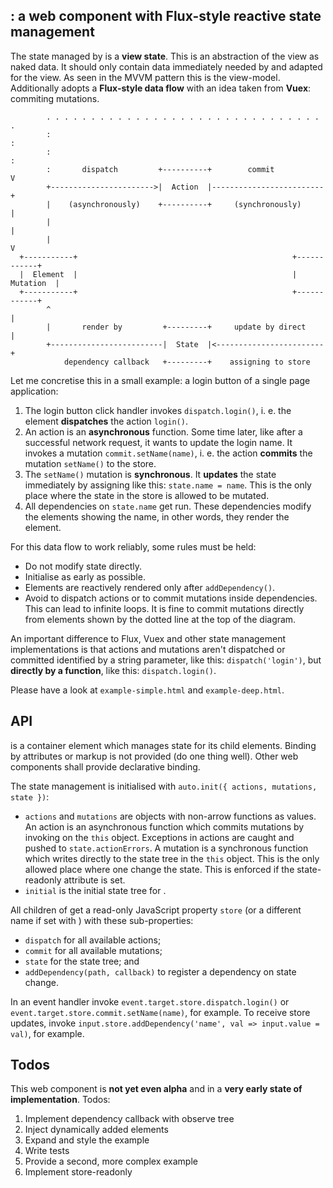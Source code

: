 ## <auto-store>: a web component with Flux-style reactive state management

The state managed by <auto-store> is a **view state**. This is an abstraction of the view as naked data. It should only contain data immediately needed by and adapted for the view. As seen in the MVVM pattern this is the view-model. Additionally <auto-store> adopts a **Flux-style data flow** with an idea taken from **Vuex**: commiting mutations.

```
        . . . . . . . . . . . . . . . . . . . . . . . . . . . . . . . .
        :                                                             :
        :                                                             :
        :       dispatch         +----------+        commit           V
        +----------------------->|  Action  |-------------------------+
        |    (asynchronously)    +----------+     (synchronously)     |
        |                                                             |
        |                                                             V
  +-----------+                                                +------------+
  |  Element  |                                                |  Mutation  |
  +-----------+                                                +------------+
        ^                                                             |
        |       render by         +---------+     update by direct    |
        +-------------------------|  State  |<------------------------+
            dependency callback   +---------+    assigning to store
```

Let me concretise this in a small example: a login button of a single page application:

1. The login button click handler invokes `dispatch.login()`, i. e. the element **dispatches** the action `login()`.
1. An action is an **asynchronous** function. Some time later, like after a successful network request, it wants to update the login name. It invokes a mutation `commit.setName(name)`, i. e. the action **commits** the mutation `setName()` to the store.
1. The `setName()` mutation is **synchronous**. It **updates** the state immediately
by assigning like this: `state.name = name`. This is the only place where the
state in the store is allowed to be mutated.
1. All dependencies on `state.name` get run. These dependencies modify the
elements showing the name, in other words, they render the element.

For this data flow to work reliably, some rules must be held:

- Do not modify state directly.
- Initialise <auto-store> as early as possible.
- Elements are reactively rendered only after `addDependency()`.
- Avoid to dispatch actions or to commit mutations inside dependencies. This can lead to infinite loops. It is fine to commit mutations directly from elements shown by the dotted line at the top of the diagram.

An important difference to Flux, Vuex and other state management implementations is that actions and mutations aren't dispatched or committed identified by a string parameter, like this: `dispatch('login')`, but **directly by a function**, like this: `dispatch.login()`.

Please have a look at `example-simple.html` and `example-deep.html`.

## API

<auto-store> is a container element which manages state for its child elements. Binding by attributes or markup is not provided (do one thing well). Other web components shall provide declarative binding.

The state management is initialised with `auto.init({ actions, mutations, state })`:

- `actions` and `mutations` are objects with non-arrow functions as values. An action is an asynchronous function which commits mutations by invoking on the `this` object. Exceptions in actions are caught and pushed to `state.actionErrors`. A mutation is a synchronous function which writes directly to the state tree in the `this` object. This is the only allowed place where one change the state. This is enforced if the state-readonly
attribute <auto-store> is set.
- `initial` is the initial state tree for <auto-store>. 

All children of <auto-store> get a read-only JavaScript property `store` (or a different name if set with <auto-store store-name=name>) with these sub-properties:

- `dispatch` for all available actions;
- `commit` for all available mutations;
- `state` for the state tree; and
- `addDependency(path, callback)` to register a dependency on state change.

In an event handler invoke `event.target.store.dispatch.login()` or `event.target.store.commit.setName(name)`, for example. To receive store updates, invoke `input.store.addDependency('name', val => input.value = val)`, for example.

## Todos

This web component is **not yet even alpha** and in a **very early state of implementation**. Todos:

1. Implement dependency callback with observe tree
1. Inject dynamically added elements
1. Expand and style the example
1. Write tests
1. Provide a second, more complex example
1. Implement store-readonly
